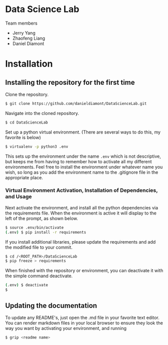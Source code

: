 # Data Science Lab

Team members
<ul>
   <li>Jerry Yang</li>
   <li>Zhaofeng Liang</li>
   <li>Daniel Diamont</li>
</ul>
</p>

# Installation

## Installing the repository for the first time
<p>
Clone the repository.
</p>

```bash
$ git clone https://github.com/danieldiamont/DataScienceLab.git
```

<p>
Navigate into the cloned repository.
</p>

```bash
$ cd DataScienceLab
```

<p>
Set up a python virtual environment. 
(There are several ways to do this, my favorite is below)
</p>

```bash
$ virtualenv -p python3 .env
```

This sets up the environment under the name `.env` which is not descriptive, but keeps me from having to remember how to activate all my different environments. Feel free to install the environment under whatever name you wish, so long as you add the environment name to the .gitignore file in the appropriate place.

### Virtual Environment Activation, Installation of Dependencies, and Usage

<p>
Next activate the environment, and install all the python dependencies via the requirements file. When the environment is active it will display to the left of the prompt, as shown below.
</p>

```bash
$ source .env/bin/activate
(.env) $ pip install -r requirements
```

<p> 
If you install additional libraries, please update the requirements and add the modified file to your commit.
</p>

```bash
$ cd /<ROOT_PATH>/DataScienceLab
$ pip freeze > requirements
```

<p>
When finished with the repository or environment, you can deactivate it with the simple command deactivate.
</p>

```bash
(.env) $ deactivate
$ 
```

## Updating the documentation

To update any README's, just open the .md file in your favorite text editor. You can render markdown files in your local browser to ensure they look the way you want by activating your environment, and running

```bash
$ grip <readme name>
```


